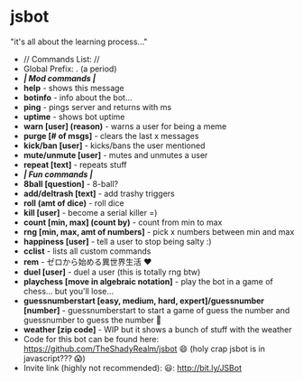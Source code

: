 # jsbot
"it's all about the learning process..." 
- // Commands List: //
- Global Prefix: . (a period)
- ***| Mod commands |***
- **help** - shows this message 
- **botinfo** - info about the bot... 
- **ping** - pings server and returns with ms 
- **uptime** - shows bot uptime 
- **warn [user] (reason)** - warns a user for being a meme 
- **purge [# of msgs]** - clears the last x messages 
- **kick/ban [user]** - kicks/bans the user mentioned 
- **mute/unmute [user]** - mutes and unmutes a user 
- **repeat [text]** - repeats stuff 
- ***| Fun commands |***
- **8ball [question]** - 8-ball? 
- **add/deltrash [text]** - add trashy triggers 
- **roll (amt of dice)** - roll dice 
- **kill [user]** - become a serial killer =) 
- **count [min, max] (count by)** - count from min to max 
- **rng [min, max, amt of numbers]** - pick x numbers between min and max 
- **happiness [user]** - tell a user to stop being salty :) 
- **cclist** - lists all custom commands 
- **rem** - ゼロから始める異世界生活 :heart: 
- **duel [user]** - duel a user (this is totally rng btw) 
- **playchess [move in algebraic notation]** - play the bot in a game of chess... but you'll lose...
- **guessnumberstart [easy, medium, hard, expert]/guessnumber [number]** - guessnumberstart to start a game of guess the number and guessnumber to guess the number :eyes:
- **weather [zip code]** - WIP but it shows a bunch of stuff with the weather
- Code for this bot can be found here: https://github.com/TheShadyRealm/jsbot :smile: (holy crap jsbot is in javascript??? :scream:) 
- Invite link (highly not recommended): :smiley:: http://bit.ly/JSBot

